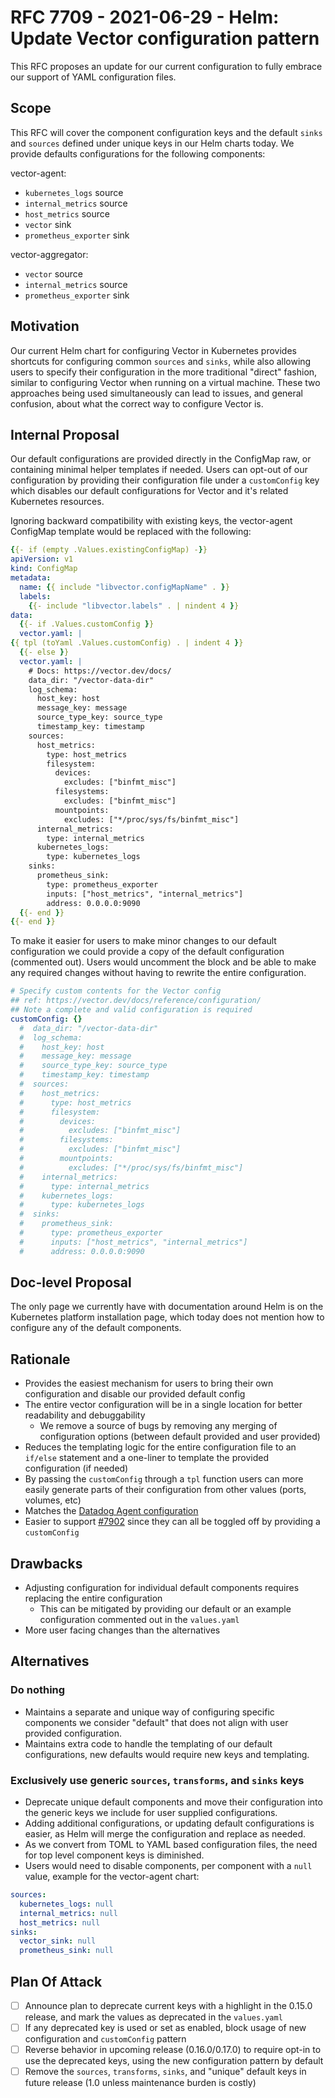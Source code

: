 # RFC 7709 - 2021-06-29 - Helm: Update Vector configuration pattern

This RFC proposes an update for our current configuration to fully embrace our support of YAML configuration files.

## Scope

This RFC will cover the component configuration keys and the default `sinks` and `sources` defined under unique keys in 
our Helm charts today. We provide defaults configurations for the following components:

vector-agent:

- `kubernetes_logs` source
- `internal_metrics` source
- `host_metrics` source
- `vector` sink
- `prometheus_exporter` sink

vector-aggregator:

- `vector` source
- `internal_metrics` source
- `prometheus_exporter` sink

## Motivation

Our current Helm chart for configuring Vector in Kubernetes provides shortcuts for configuring common
`sources` and `sinks`, while also allowing users to specify their configuration in the more traditional "direct"
fashion, similar to configuring Vector when running on a virtual machine. These two approaches being
used simultaneously can lead to issues, and general confusion, about what the correct way to configure Vector is.

## Internal Proposal

Our default configurations are provided directly in the ConfigMap raw, or containing minimal helper templates if needed.
Users can opt-out of our configuration by providing their configuration file under a `customConfig` key which disables
our default configurations for Vector and it's related Kubernetes resources.

Ignoring backward compatibility with existing keys, the vector-agent ConfigMap template would be replaced with the following:

```yaml
{{- if (empty .Values.existingConfigMap) -}}
apiVersion: v1
kind: ConfigMap
metadata:
  name: {{ include "libvector.configMapName" . }}
  labels:
    {{- include "libvector.labels" . | nindent 4 }}
data:
  {{- if .Values.customConfig }}
  vector.yaml: |
{{ tpl (toYaml .Values.customConfig) . | indent 4 }}
  {{- else }}
  vector.yaml: |
    # Docs: https://vector.dev/docs/
    data_dir: "/vector-data-dir"
    log_schema:
      host_key: host
      message_key: message
      source_type_key: source_type
      timestamp_key: timestamp
    sources:
      host_metrics:
        type: host_metrics
        filesystem:
          devices:
            excludes: ["binfmt_misc"]
          filesystems:
            excludes: ["binfmt_misc"]
          mountpoints:
            excludes: ["*/proc/sys/fs/binfmt_misc"]
      internal_metrics:
        type: internal_metrics
      kubernetes_logs:
        type: kubernetes_logs
    sinks:
      prometheus_sink:
        type: prometheus_exporter
        inputs: ["host_metrics", "internal_metrics"]
        address: 0.0.0.0:9090
  {{- end }}
{{- end }}
```

To make it easier for users to make minor changes to our default configuration we could provide a copy of the
default configuration (commented out). Users would uncomment the block and be able to make any required changes
without having to rewrite the entire configuration.

```yaml
# Specify custom contents for the Vector config
## ref: https://vector.dev/docs/reference/configuration/
## Note a complete and valid configuration is required
customConfig: {}
  #  data_dir: "/vector-data-dir"
  #  log_schema:
  #    host_key: host
  #    message_key: message
  #    source_type_key: source_type
  #    timestamp_key: timestamp
  #  sources:
  #    host_metrics:
  #      type: host_metrics
  #      filesystem:
  #        devices:
  #          excludes: ["binfmt_misc"]
  #        filesystems:
  #          excludes: ["binfmt_misc"]
  #        mountpoints:
  #          excludes: ["*/proc/sys/fs/binfmt_misc"]
  #    internal_metrics:
  #      type: internal_metrics
  #    kubernetes_logs:
  #      type: kubernetes_logs
  #  sinks:
  #    prometheus_sink:
  #      type: prometheus_exporter
  #      inputs: ["host_metrics", "internal_metrics"]
  #      address: 0.0.0.0:9090
```

## Doc-level Proposal

The only page we currently have with documentation around Helm is on the Kubernetes platform installation page, which
today does not mention how to configure any of the default components.

## Rationale

- Provides the easiest mechanism for users to bring their own configuration and disable our provided default config
- The entire vector configuration will be in a single location for better readability and debuggability
  - We remove a source of bugs by removing any merging of configuration options (between default provided and user provided)
- Reduces the templating logic for the entire configuration file to an `if/else` statement and a one-liner to template the provided configuration (if needed)
- By passing the `customConfig` through a `tpl` function users can more easily generate parts of their configuration from other values (ports, volumes, etc)
- Matches the [Datadog Agent configuration](https://github.com/DataDog/helm-charts/blob/master/charts/datadog/values.yaml#L1023-L1048)
- Easier to support [#7902](https://github.com/timberio/vector/issues/7902) since they can all be toggled off by providing a `customConfig`

## Drawbacks

- Adjusting configuration for individual default components requires replacing the entire configuration
  - This can be mitigated by providing our default or an example configuration commented out in the `values.yaml`
- More user facing changes than the alternatives

## Alternatives

### Do nothing

- Maintains a separate and unique way of configuring specific components we consider "default" that does not align with user provided configuration.
- Maintains extra code to handle the templating of our default configurations, new defaults would require new keys and templating.

### Exclusively use generic `sources`, `transforms`, and `sinks` keys

- Deprecate unique default components and move their configuration into the generic keys we include for user supplied configurations.
- Adding additional configurations, or updating default configurations is easier, as Helm will merge the configuration and replace as needed.
- As we convert from TOML to YAML based configuration files, the need for top level component keys is diminished.
- Users would need to disable components, per component with a `null` value, example for the vector-agent chart:

```yaml
sources:
  kubernetes_logs: null
  internal_metrics: null
  host_metrics: null
sinks:
  vector_sink: null
  prometheus_sink: null
```

## Plan Of Attack

- [ ] Announce plan to deprecate current keys with a highlight in the 0.15.0 release, and mark the values as deprecated in the `values.yaml`
- [ ] If any deprecated key is used or set as enabled, block usage of new configuration and `customConfig` pattern
- [ ] Reverse behavior in upcoming release (0.16.0/0.17.0) to require opt-in to use the deprecated keys, using the new configuration pattern by default
- [ ] Remove the `sources`, `transforms`, `sinks`, and "unique" default keys in future release (1.0 unless maintenance burden is costly)
